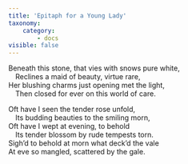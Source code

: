 ```yaml
---
title: 'Epitaph for a Young Lady'
taxonomy:
    category:
        - docs
visible: false
---
```


<div class="author"></div>

Beneath this stone, that vies with snows pure white,  
&emsp;Reclines a maid of beauty, virtue rare,  
Her blushing charms just opening met the light,  
&emsp;Then closed for ever on this world of care.

Oft have I seen the tender rose unfold,  
&emsp;Its budding beauties to the smiling morn,  
Oft have I wept at evening, to behold  
&emsp;Its tender blossom by rude tempests torn.  
Sigh’d to behold at morn what deck’d the vale  
At eve so mangled, scattered by the gale.